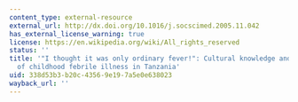 ```yaml
---
content_type: external-resource
external_url: http://dx.doi.org/10.1016/j.socscimed.2005.11.042
has_external_license_warning: true
license: https://en.wikipedia.org/wiki/All_rights_reserved
status: ''
title: '"I thought it was only ordinary fever!": Cultural knowledge and the micropolitics
  of childhood febrile illness in Tanzania'
uid: 338d53b3-b20c-4356-9e19-7a5e0e638023
wayback_url: ''
---
```

